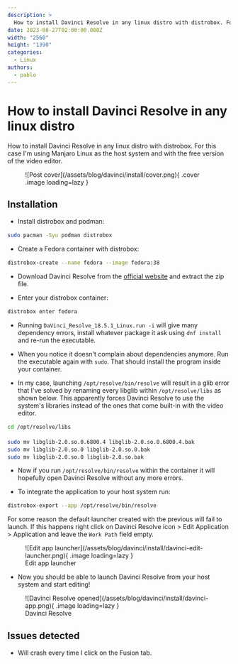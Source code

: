 ```yaml
---
description: >
  How to install Davinci Resolve in any linux distro with distrobox. For this case I'm using Manjaro Linux as the host system and with the free version of the video editor...
date: 2023-08-27T02:00:00.000Z
width: "2560"
height: "1390"
categories:
  - Linux
authors:
  - pablo
---
```


# How to install Davinci Resolve in any linux distro

How to install Davinci Resolve in any linux distro with distrobox. For this case I'm using Manjaro Linux as the host system and with the free version of the video editor.

<!-- more -->

<figure markdown>
  ![Post cover](/assets/blog/davinci/install/cover.png){ .cover .image loading=lazy }
</figure>

## Installation

- Install distrobox and podman:

```sh
sudo pacman -Syu podman distrobox
```

- Create a Fedora container with distrobox:

```sh
distrobox-create --name fedora --image fedora:38
```

- Download Davinci Resolve from the [official website](https://www.blackmagicdesign.com/es/products/davinciresolve) and extract the zip file.

- Enter your distrobox container:

```sh
distrobox enter fedora
```

- Running `DaVinci_Resolve_18.5.1_Linux.run -i` will give many dependency errors, install whatever package it ask using `dnf install` and re-run the executable.

- When you notice it doesn't complain about dependencies anymore. Run the executable again with `sudo`. That should install the program inside your container.

- In my case, launching `/opt/resolve/bin/resolve` will result in a glib error that I've solved by renaming every libglib within `/opt/resolve/libs` as shown below. This apparently forces Davinci Resolve to use the system's libraries instead of the ones that come built-in with the video editor.

```sh
cd /opt/resolve/libs

sudo mv libglib-2.0.so.0.6800.4 libglib-2.0.so.0.6800.4.bak
sudo mv libglib-2.0.so.0 libglib-2.0.so.0.bak
sudo mv libglib-2.0.so.0 libglib-2.0.so.bak
```

- Now if you run `/opt/resolve/bin/resolve` within the container it will hopefully open Davinci Resolve without any more errors.

- To integrate the application to your host system run:

```sh
distrobox-export --app /opt/resolve/bin/resolve
```

For some reason the default launcher created with the previous will fail to launch. If this happens right click on Davinci Resolve icon > Edit Application > Application and leave the `Work Path` field empty.

<figure markdown>
  ![Edit app launcher](/assets/blog/davinci/install/davinci-edit-launcher.png){ .image loading=lazy }
  <figcaption>Edit app launcher</figcaption>
</figure>

- Now you should be able to launch Davinci Resolve from your host system and start editing!

<figure markdown>
  ![Davinci Resolve opened](/assets/blog/davinci/install/davinci-app.png){ .image loading=lazy }
  <figcaption>Davinci Resolve</figcaption>
</figure>

## Issues detected

- Will crash every time I click on the Fusion tab.
